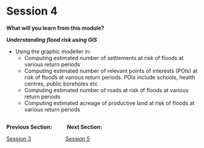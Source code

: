 # Session 4

**What will you learn from this module?**

 ***Understanding flood risk using GIS***
- Using the graphic modeller in:
  -  Computing estimated number of settlements at risk of floods at various return periods
  - Computing estimated number of relevant points of interests (POIs) at risk of floods at various return periods. POIs include schools, health centres, public boreholes etc
  - Computing estimated number of roads at risk of floods at various return periods
  - Computing estimated acreage of productive land at risk of floods at various return periods


##
**Previous Section:**&nbsp;&nbsp;&nbsp;&nbsp;&nbsp;&nbsp;&nbsp; &nbsp; **Next Section:**

<a href="Session3.md" title="Session 3">Session 3</a> &nbsp; &nbsp; &nbsp; &nbsp; &nbsp; &nbsp; &nbsp; &nbsp; &nbsp; &nbsp; &nbsp; <a href="Session5.md" title="Session 5">Session 5</a>

